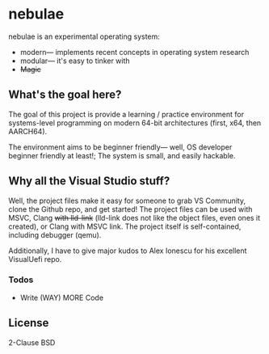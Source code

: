 # nebulae

nebulae is an experimental operating system:

  - modern&mdash; implements recent concepts in operating system research
  - modular&mdash; it's easy to tinker with
  - ~~Magic~~

## What's the goal here?

The goal of this project is provide a learning / practice environment for systems-level programming on modern 64-bit architectures (first, x64, then AARCH64).

The environment aims to be beginner friendly&mdash; well, OS developer beginner friendly at least!; The system is small, and easily hackable.

## Why all the Visual Studio stuff?

Well, the project files make it easy for someone to grab VS Community, clone the Github repo, and get started!  The project files can be used with MSVC, Clang ~~with lld-link~~ (lld-link does not like the object files, even ones it created), or Clang with MSVC link.  The project itself is self-contained, including debugger (qemu).

Additionally, I have to give major kudos to Alex Ionescu for his excellent VisualUefi repo. 
 
### Todos

 - Write (WAY) MORE Code

License
----

2-Clause BSD
